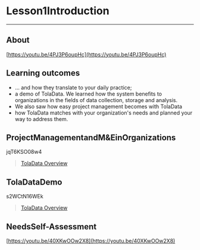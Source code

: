 # Lesson1Introduction

---

## About

[https://youtu.be/4PJ3P6oupHc](https://youtu.be/4PJ3P6oupHc)

## Learning outcomes

* ... and how they translate to your daily practice;
* a demo of TolaData. We learned how the system benefits to organizations in the fields of data collection, storage and analysis. 
* We also saw how easy project management becomes with TolaData
* how TolaData matches with your organization's needs and planned your way to address them.

## ProjectManagementandM&EinOrganizations

jqT6KSO08w4

> [TolaData Overview](https://youtu.be/jqT6KSO08w4)

## TolaDataDemo

s2WCtN16WEk

> [TolaData Overview](https://youtu.be/s2WCtN16WEk)

## NeedsSelf-Assessment

[https://youtu.be/40XKwOOw2X8](https://youtu.be/40XKwOOw2X8)

